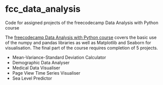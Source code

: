 # fcc_data_analysis
Code for assigned projects of the freecodecamp Data Analysis with Python course

The [freecodecamp Data Analysis with Python course](https://www.freecodecamp.org/learn/data-analysis-with-python/) covers the basic use of the numpy and pandas libraries as well as Matplotlib and Seaborn for visualisation.
The final part of the course requires completion of 5 projects.

- Mean-Variance-Standard Deviation Calculator
- Demographic Data Analyser
- Medical Data Visualiser
- Page View Time Series Visualiser
- Sea Level Predictor
